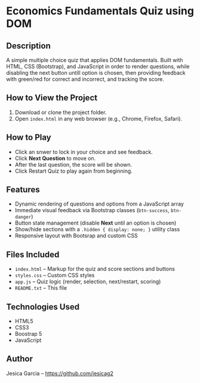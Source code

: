 # Economics Fundamentals Quiz using DOM

## Description
A simple multiple choice quiz that applies DOM fundamentals. Built with HTML, CSS (Bootstrap), and JavaScript in order to render questions, while disabling the next button untill option is chosen, then providing feedback with green/red for correct and incorrect, and tracking the score.

## How to View the Project
1. Download or clone the project folder.
2. Open `index.html` in any web browser (e.g., Chrome, Firefox, Safari).

## How to Play
- Click an snwer to lock in your choice and see feedback.
- Click **Next Question** to move on.
- After the last question, the score will be shown.
- Click Restart Quiz to play again from beginning.

## Features
- Dynamic rendering of questions and options from a JavaScript array
- Immediate visual feedback via Bootstrap classes (`btn-success`, `btn-danger`)
- Button state management (disable **Next** until an option is chosen)
- Show/hide sections with a `.hidden { display: none; }` utility class
- Responsive layout with Bootsrap and custom CSS

## Files Included
- `index.html` – Markup for the quiz and score sections and buttons
- `styles.css` – Custom CSS styles
- `app.js` – Quiz logic (render, selection, next/restart, scoring)
- `README.txt` – This file

## Technologies Used
- HTML5
- CSS3
- Boostrap 5
- JavaScript

## Author
Jesica Garcia – https://github.com/jesicag2
